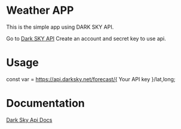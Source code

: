 # Weather APP

This is the simple app using DARK SKY API.

Go to [Dark SKY API](https://darksky.net/dev)
Create an account and secret key to use api.

# Usage

const var = https://api.darksky.net/forecast/{ Your API key }/lat,long;

# Documentation

[Dark Sky Api Docs](https://darksky.net/dev/docs)
